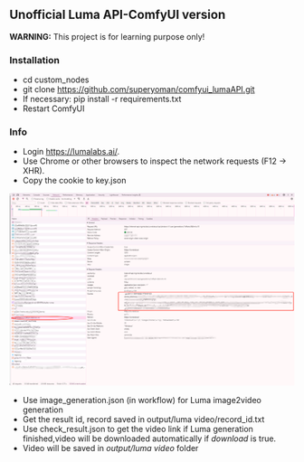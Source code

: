 ## Unofficial Luma API-ComfyUI version

**WARNING:** This project is for learning purpose only!

### Installation

- cd custom_nodes
- git clone https://github.com/superyoman/comfyui_lumaAPI.git
- If necessary: pip install -r requirements.txt
- Restart ComfyUI

### Info

- Login https://lumalabs.ai/.
- Use Chrome or other browsers to inspect the network requests (F12 -> XHR).
- Copy the cookie to key.json

![1](tutorial.png)
- Use image_generation.json (in workflow) for Luma image2video generation
- Get the result id, record saved in output/luma video/record_id.txt
- Use check_result.json to get the video link if Luma generation finished,video will be downloaded automatically if *download* is true.
- Video will be saved in *output/luma video* folder

